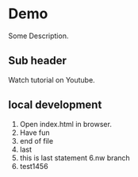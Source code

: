 # Demo

Some Description.

## Sub header

Watch tutorial on Youtube.
## local development
1. Open index.html in browser.
2. Have fun
3. end of file
4. last
5. this is last statement
6.nw branch
7. test1456